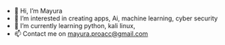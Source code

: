 - 👋 Hi, I’m Mayura
- 👀 I’m interested in creating apps, Ai, machine learning, cyber security
- 🌱 I’m currently learning python, kali linux, 
- 📫 Contact me on mayura.proacc@gmail.com

<!---
mayura0001/mayura0001 is a ✨ special ✨ repository because its `README.md` (this file) appears on your GitHub profile.
You can click the Preview link to take a look at your changes.
--->
